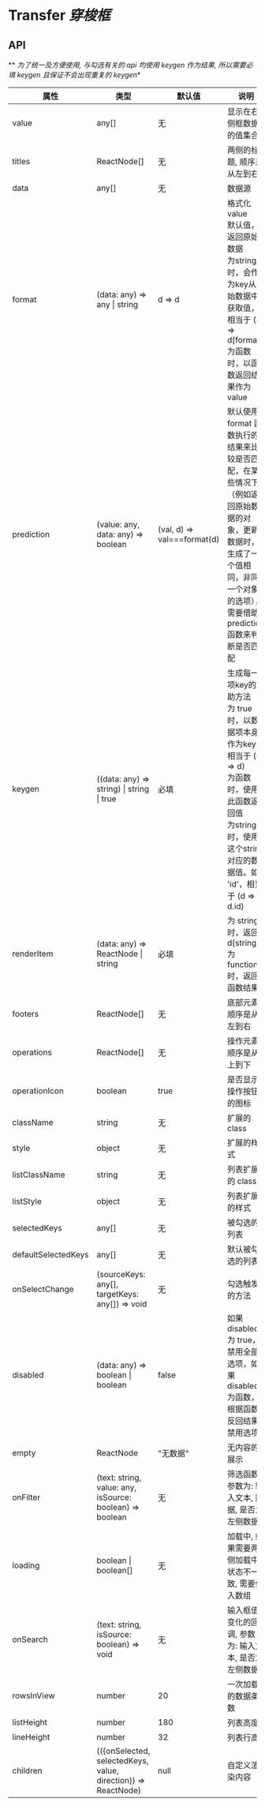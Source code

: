 # Transfer *穿梭框*

<example />

## API

** *为了统一及方便使用, 与勾选有关的 api 均使用 keygen 作为结果, 所以需要必填 keygen 且保证不会出现重复的 keygen**


| 属性 | 类型 | 默认值 | 说明 | 版本 |
| --- | --- | --- | --- | --- |
| value | any[] | 无 | 显示在右侧框数据的值集合 | |
| titles | ReactNode[] | 无 | 两侧的标题, 顺序是从左到右 | |
| data | any[] | 无 | 数据源 | |
| format | (data: any) => any \| string | d => d | 格式化 value<br />默认值，返回原始数据<br />为string时，会作为key从原始数据中获取值，相当于 (d) => d\[format\]<br /> 为函数时，以函数返回结果作为 value | |
| prediction | (value: any, data: any) => boolean | (val, d) => val===format(d) | 默认使用 format 函数执行的结果来比较是否匹配，在某些情况下（例如返回原始数据的对象，更新数据时，生成了一个值相同，非同一个对象的选项），需要借助 prediction 函数来判断是否匹配 | |
| keygen | ((data: any) => string) \| string \| true | 必填 | 生成每一项key的辅助方法<br />为 true 时，以数据项本身作为key，相当于 (d => d)<br />为函数时，使用此函数返回值<br />为string时，使用这个string对应的数据值。如 'id'，相当于 (d => d.id) | |
| renderItem | (data: any) => ReactNode \| string | 必填 | 为 string 时，返回 d\[string]<br />为 function 时，返回函数结果 | |
| footers | ReactNode[] | 无 | 底部元素, 顺序是从左到右 | |
| operations | ReactNode[] | 无 | 操作元素, 顺序是从上到下 | |
| operationIcon | boolean | true |  是否显示操作按钮的图标 | |
| className | string | 无 | 扩展的 class | |
| style | object | 无 |  扩展的样式 | |
| listClassName | string | 无 | 列表扩展的 class | |
| listStyle | object | 无 | 列表扩展的样式 | |
| selectedKeys | any[] | 无 |  被勾选的列表 | |
| defaultSelectedKeys | any[] | 无 |  默认被勾选的列表 | |
| onSelectChange | (sourceKeys: any[], targetKeys: any[]) => void | 无 |   勾选触发的方法 | |
| disabled | (data: any) => boolean \| boolean| false | 如果 disabled 为 true，禁用全部选项，如果 disabled 为函数，根据函数反回结果禁用选项 | |
| empty | ReactNode | "无数据" | 无内容的展示 | |
| onFilter | (text: string, value: any, isSource: boolean) => boolean | 无 | 筛选函数, 参数为: 输入文本, 数据, 是否为左侧数据 | |
| loading| boolean \| boolean[] | 无 | 加载中, 如果需要两侧加载中状态不一致, 需要传入数组 | |
| onSearch | (text: string, isSource: boolean) => void | 无 | 输入框值变化的回调, 参数为: 输入文本, 是否为左侧数据 | 1.4.4 |
| rowsInView | number | 20 | 一次加载的数据条数 |
| listHeight | number | 180 | 列表高度 |
| lineHeight | number | 32 | 列表行高 |
| children | (({onSelected, selectedKeys, value, direction}) => ReactNode) | null | 自定义渲染内容 |
